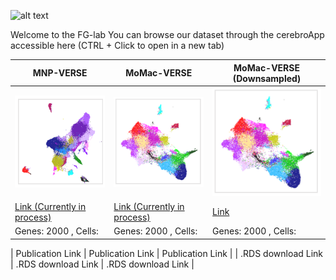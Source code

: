 

![alt text](https://i.imgur.com/yoRXYVA.png)

Welcome to the FG-lab
You can browse our dataset through the cerebroApp accessible here (CTRL + Click to open in a new tab)


| MNP-VERSE | MoMac-VERSE | MoMac-VERSE (Downsampled) |
| --------------- | --------------- |--------------- |
| ![MNP Verse](https://github.com/gustaveroussy/macroverse/blob/main/MNP-VERSE.PNG?raw=true) | ![MoMac Verse](https://github.com/gustaveroussy/macroverse/blob/main/MoMac-VERSE.PNG?raw=true) |![MoMac Verse](https://github.com/gustaveroussy/macroverse/blob/main/MoMac-VERSE.PNG?raw=true) |
| [Link (Currently in process)]() | [Link (Currently in process)]() | [Link](http://macroverse.gustaveroussy.fr/) |
| Genes: 2000 , Cells: | Genes: 2000 , Cells: | Genes: 2000 , Cells: |

| Publication Link | Publication Link | Publication Link |
| .RDS download Link | .RDS download Link | .RDS download Link |

